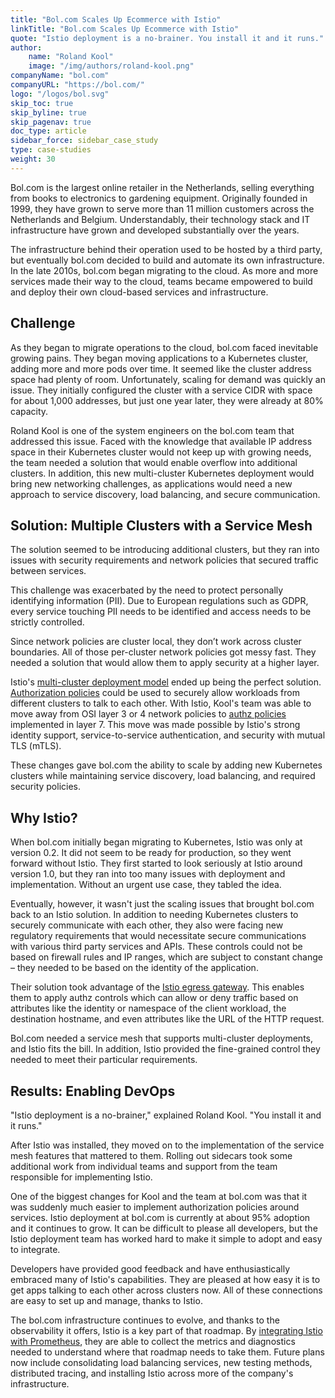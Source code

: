 ```yaml
---
title: "Bol.com Scales Up Ecommerce with Istio"
linkTitle: "Bol.com Scales Up Ecommerce with Istio"
quote: "Istio deployment is a no-brainer. You install it and it runs."
author:
    name: "Roland Kool"
    image: "/img/authors/roland-kool.png"
companyName: "bol.com"
companyURL: "https://bol.com/"
logo: "/logos/bol.svg"
skip_toc: true
skip_byline: true
skip_pagenav: true
doc_type: article
sidebar_force: sidebar_case_study
type: case-studies
weight: 30
---
```


Bol.com is the largest online retailer in the Netherlands, selling everything from books to electronics to gardening equipment. Originally founded in 1999, they have grown to serve more than 11 million customers across the Netherlands and Belgium. Understandably, their technology stack and IT infrastructure have grown and developed substantially over the years.

The infrastructure behind their operation used to be hosted by a third party, but eventually bol.com decided to build and automate its own infrastructure. In the late 2010s, bol.com began migrating to the cloud. As more and more services made their way to the cloud, teams became empowered to build and deploy their own cloud-based services and infrastructure.

## Challenge

As they began to migrate operations to the cloud, bol.com faced inevitable growing pains. They began moving applications to a Kubernetes cluster, adding more and more pods over time. It seemed like the cluster address space had plenty of room. Unfortunately, scaling for demand was quickly an issue. They initially configured the cluster with a service CIDR with space for about 1,000 addresses, but just one year later, they were already at 80% capacity.

Roland Kool is one of the system engineers on the bol.com team that addressed this issue. Faced with the knowledge that available IP address space in their Kubernetes cluster would not keep up with growing needs, the team needed a solution that would enable overflow into additional clusters. In addition, this new multi-cluster Kubernetes deployment would bring new networking challenges, as applications would need a new approach to service discovery, load balancing, and secure communication.

## Solution: Multiple Clusters with a Service Mesh

The solution seemed to be introducing additional clusters, but they ran into issues with security requirements and network policies that secured traffic between services.

This challenge was exacerbated by the need to protect personally identifying information (PII). Due to European regulations such as GDPR, every service touching PII needs to be identified and access needs to be strictly controlled.

Since network policies are cluster local, they don’t work across cluster boundaries. All of those per-cluster network policies got messy fast. They needed a solution that would allow them to apply security at a higher layer.

Istio's [multi-cluster deployment model](/docs/ops/deployment/deployment-models/#multiple-clusters) ended up being the perfect solution. [Authorization policies](/docs/reference/config/security/authorization-policy/) could be used to securely allow workloads from different clusters to talk to each other. With Istio, Kool's team was able to move away from OSI layer 3 or 4 network policies to [authz policies](/docs/tasks/security/authorization/authz-http/) implemented in layer 7. This move was made possible by Istio's strong identity support, service-to-service authentication, and security with mutual TLS (mTLS).

These changes gave bol.com the ability to scale by adding new Kubernetes clusters while maintaining service discovery, load balancing, and required security policies.

## Why Istio?

When bol.com initially began migrating to Kubernetes, Istio was only at version 0.2. It did not seem to be ready for production, so they went forward without Istio. They first started to look seriously at Istio around version 1.0, but they ran into too many issues with deployment and implementation. Without an urgent use case, they tabled the idea.

Eventually, however, it wasn't just the scaling issues that brought bol.com back to an Istio solution. In addition to needing Kubernetes clusters to securely communicate with each other, they also were facing new regulatory requirements that would necessitate secure communications with various third party services and APIs. These controls could not be based on firewall rules and IP ranges, which are subject to constant change – they needed to be based on the identity of the application.

Their solution took advantage of the [Istio egress gateway](/docs/tasks/traffic-management/egress/egress-gateway/). This enables them to apply authz controls which can allow or deny traffic based on attributes like the identity or namespace of the client workload, the destination hostname, and even attributes like the URL of the HTTP request.

Bol.com needed a service mesh that supports multi-cluster deployments, and Istio fits the bill. In addition, Istio provided the fine-grained control they needed to meet their particular requirements.

## Results: Enabling DevOps

"Istio deployment is a no-brainer," explained Roland Kool. "You install it and it runs."

After Istio was installed, they moved on to the implementation of the service mesh features that mattered to them. Rolling out sidecars took some additional work from individual teams and support from the team responsible for implementing Istio.

One of the biggest changes for Kool and the team at bol.com was that it was suddenly much easier to implement authorization policies around services. Istio deployment at bol.com is currently at about 95% adoption and it continues to grow. It can be difficult to please all developers, but the Istio deployment team has worked hard to make it simple to adopt and easy to integrate.

Developers have provided good feedback and have enthusiastically embraced many of Istio's capabilities. They are pleased at how easy it is to get apps talking to each other across clusters now. All of these connections are easy to set up and manage, thanks to Istio.

The bol.com infrastructure continues to evolve, and thanks to the observability it offers, Istio is a key part of that roadmap. By [integrating Istio with Prometheus](/docs/ops/integrations/prometheus/), they are able to collect the metrics and diagnostics needed to understand where that roadmap needs to take them. Future plans now include consolidating load balancing services, new testing methods, distributed tracing, and installing Istio across more of the company's infrastructure.
